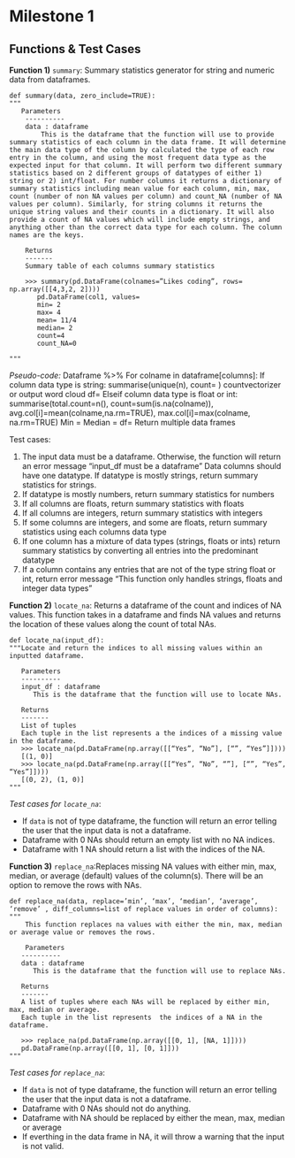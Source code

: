 # Milestone 1


## Functions & Test Cases
**Function 1)** `summary`: Summary statistics generator for string and numeric data from dataframes.
```
def summary(data, zero_include=TRUE):
"""
   Parameters
    ----------
    data : dataframe
        This is the dataframe that the function will use to provide summary statistics of each column in the data frame. It will determine the main data type of the column by calculated the type of each row entry in the column, and using the most frequent data type as the expected input for that column. It will perform two different summary statistics based on 2 different groups of datatypes of either 1) string or 2) int/float. For number columns it returns a dictionary of summary statistics including mean value for each column, min, max, count (number of non NA values per column) and count_NA (number of NA values per column). Similarly, for string columns it returns the unique string values and their counts in a dictionary. It will also provide a count of NA values which will include empty strings, and anything other than the correct data type for each column. The column names are the keys.

    Returns
    -------
    Summary table of each columns summary statistics
    
    >>> summary(pd.DataFrame(colnames=”Likes coding”, rows= np.array([[4,3,2, 2])))
       pd.DataFrame(col1, values=
       min= 2
       max= 4
       mean= 11/4
       median= 2
       count=4
       count_NA=0
       	
"""
```

*Pseudo-code:*
Dataframe %>%
For colname in dataframe[columns]:
If column data type is string: 
summarise(unique(n),
    count=  ) countvectorizer or output word cloud
df= 
Elseif column data type is float or int:
summarise(total.count=n(),
  count=sum(is.na(colname)),
  avg.col[i]=mean(colname,na.rm=TRUE),
  max.col[i]=max(colname, na.rm=TRUE)
  Min =
  Median =
  df=
Return multiple data frames 

Test cases: 
1) The input data must be a dataframe. Otherwise, the function will return an error message “input_df must be a dataframe”
Data columns should have one datatype. If datatype is mostly strings, return summary statistics for strings. 
2) If datatype is mostly numbers, return summary statistics for numbers 
3) If all columns are floats, return summary statistics with floats
4) If all columns are integers, return summary statistics with integers
5) If some columns are integers, and some are floats, return summary statistics using each columns data type
6) If one column has a mixture of data types (strings, floats or ints) return summary statistics by converting all entries into the predominant datatype
7) If a column contains any entries that are not of the type string float or int, return error message “This function only handles strings, floats and integer data types”


**Function 2)** `locate_na`: Returns a dataframe of the count and indices of NA values.  This function takes in a dataframe and finds NA values and returns the location of these values along the count of total NAs.

```
def locate_na(input_df):
"""Locate and return the indices to all missing values within an inputted dataframe.

   Parameters
   ----------
   input_df : dataframe
      This is the dataframe that the function will use to locate NAs.
      
   Returns
   -------
   List of tuples
   Each tuple in the list represents a the indices of a missing value in the dataframe. 
   >>> locate_na(pd.DataFrame(np.array([[“Yes”, “No”], [“”, “Yes”]])))
   [(1, 0)]
   >>> locate_na(pd.DataFrame(np.array([[“Yes”, “No”, “”], [“”, “Yes”, “Yes”]])))
   [(0, 2), (1, 0)]
"""
```

*Test cases for `locate_na`*:
- If `data` is not of type dataframe, the function will return an error telling the user that the input data is not a dataframe.
- Dataframe with 0 NAs should return an empty list with no NA indices.
- Dataframe with 1 NA should return a list with the indices of the NA. 

**Function 3)** `replace_na`:Replaces missing NA values with either min, max, median, or average (default) values of the column(s). There will be an option to remove the rows with NAs.

```
def replace_na(data, replace=’min’, ‘max’, ‘median’, ‘average’, ‘remove’ , diff_columns=list of replace values in order of columns):
"""
    This function replaces na values with either the min, max, median or average value or removes the rows.

    Parameters
   ----------
   data : dataframe
      This is the dataframe that the function will use to replace NAs.
      
   Returns
   -------
   A list of tuples where each NAs will be replaced by either min, max, median or average.
   Each tuple in the list represents  the indices of a NA in the dataframe. 
   
   >>> replace_na(pd.DataFrame(np.array([[0, 1], [NA, 1]])))
   pd.DataFrame(np.array([[0, 1], [0, 1]]))
"""
```

*Test cases for `replace_na`*:
- If `data` is not of type dataframe, the function will return an error telling the user that the input data is not a dataframe.
- Dataframe with 0 NAs should not do anything.
- Dataframe with NA should be replaced by either the mean, max, median or average
- If everthing in the data frame in NA, it will throw a warning that the input is not valid.







